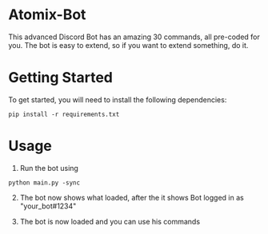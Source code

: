 # Atomix-Bot
This advanced Discord Bot has an amazing 30 commands, all pre-coded for you.
The bot is easy to extend, so if you want to extend something, do it. 

# Getting Started

To get started, you will need to install the following dependencies:

```
pip install -r requirements.txt
```

# Usage

1. Run the bot using

```
python main.py -sync
```

2. The bot now shows what loaded, after the it shows Bot logged in as "your_bot#1234"
   
3.  The bot is now loaded and you can use his commands
